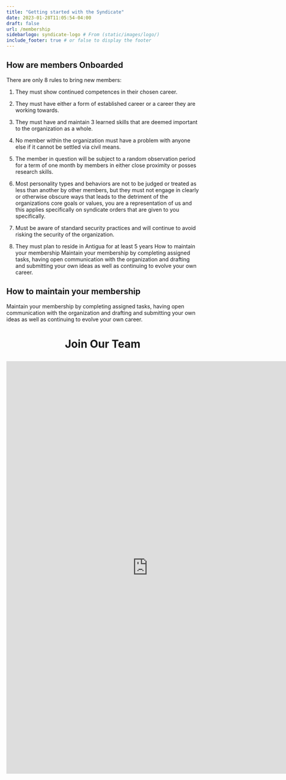 ```yaml
---
title: "Getting started with the Syndicate"
date: 2023-01-28T11:05:54-04:00
draft: false
url: /membership
sidebarlogo: syndicate-logo # From (static/images/logo/)
include_footer: true # or false to display the footer
---
```


## How are members Onboarded

There are only 8 rules to bring new members:
1. They must show continued competences in their chosen career.

2. They must have either a form of established career or a career they are working towards.

3. They must have and maintain 3 learned skills that are deemed important to the organization as a whole.

4. No member within the organization must have a problem with anyone else if it cannot be settled via civil means.

5. The member in question will be subject to a random observation period for a term of one month by members in either close proximity or posses research skills.

6. Most personality types and behaviors are not to be judged or treated as less than another by other members, but they must not engage in clearly or otherwise obscure ways that leads to the detriment of the organizations core goals or values, you are a representation of us and this applies specifically on syndicate orders that are given to you specifically.

7. Must be aware of standard security practices and will continue to avoid risking the security of the organization.

8. They must plan to reside in Antigua for at least 5 years How to maintain your membership Maintain your membership by completing assigned tasks, having open communication with the organization and drafting and submitting your own ideas as well as continuing to evolve your own career.

## How to maintain your membership
Maintain your membership by completing assigned tasks, having open communication with the
organization and drafting and submitting your own ideas as well as continuing to evolve your own career.

# <p style="text-align: center;">Join Our Team</p>

<html>
    <center>
        <iframe src="https://docs.google.com/forms/d/e/1FAIpQLSffA2Ywh_qnB0tWp7ESReB4kKfHDTWnBme8f0e8-BlY-i1n-w/viewform?embedded=true" width="740" height="1079" frameborder="0" marginheight="0" marginwidth="0">Loading…</iframe>
    </center>
</html>